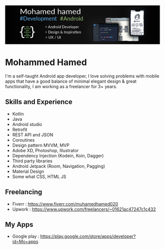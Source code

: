 ![design and development](https://github.com/mohamedhamedd/mohamedhamedd/blob/main/background6.png)
# Mohammed Hamed
I'm a self-taught Android app developer, I love solving problems with mobile apps that have a good balance 
of minimal elegant design & great functionality, I am working as a freelancer for 3+ years.

## Skills and Experience
* Kotlin 
* Java
* Android studio 
* Retrofit
* REST API and JSON
* Coroutines
* Design pattern MVVM, MVP
* Adobe XD, Photoshop, Illustrator
* Dependency Injection (Kodein, Koin, Dagger)
* Third party libraries
* Android Jetpack (Room, Navigation, Pagging)
* Material Design
* Some what CSS, HTML JS

## Freelancing
* Fiverr : https://www.fiverr.com/muhamedhamed020
* Upwork : https://www.upwork.com/freelancers/~01621ac47247c1c432

## My Apps
* Google play : https://play.google.com/store/apps/developer?id=Mo+apps


